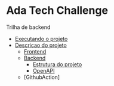 # Ada Tech Challenge

Trilha de backend

- [Executando o projeto]()
- [Descricao do projeto]()
  - [Frontend]()
  - [Backend]()
    - [Estrutura do projeto]()
    - [OpenAPI]()
  - [GithubAction]